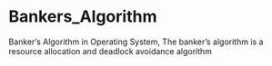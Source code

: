 # Bankers_Algorithm
Banker’s Algorithm in Operating System, The banker’s algorithm is a resource allocation and deadlock avoidance algorithm
